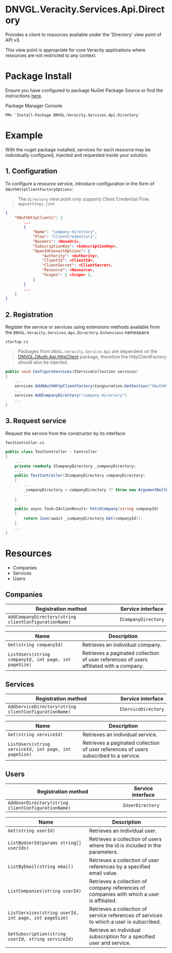 # DNVGL.Veracity.Services.Api.Directory
Provides a client to resources available under the 'Directory' view point of API v3.

This view point is appropriate for core Veracity applications where resources are not restricted to any context.

# Package Install

Ensure you have configured to package NuGet Package Source or find the instructions [here](/articles/PackageInstall.md).

Package Manager Console
```
PM> `Install-Package DNVGL.Veracity.Services.Api.Directory`
```

# Example

With the nuget package installed, services for each resource may be individually configured, injected and requested inside your solution.

## 1. Configuration
To configure a resource service, introduce configuration in the form of `OAuthHttpClientFactoryOptions`:
> The `Directory` view point only supports Client Credential Flow.
 `appsettings.json`
```json
{
	"OAuthHttpClients": [
		...
		{
			"Name": "company-directory",
			"Flow": "ClientCredentials",
			"BaseUri": <BaseUri>,
			"SubscriptionKey": <SubscriptionKey>,
			"OpenIdConnectOptions": {
				"Authority": <Authority>,
				"ClientId": <ClientId>,
				"ClientSecret": <ClientSecret>,
				"Resource": <Resource>,
				"Scopes": [ <Scope> ],
			}
		}
		...
	]
}
```

## 2. Registration
Register the service or services using extensions methods available from the `DNVGL.Veracity.Services.Api.Directory.Extensions` namespace.

`startup.cs`
> Packages from `DNVGL.Veracity.Service.Api` are dependent on the [DNVGL.OAuth.Api.HttpClient](/articles/DNVGL.OAuth.Api.HttpClient.md) package, therefore the HttpClientFactory should also be injected.
```cs
public void ConfigureServices(IServiceCollection services)
{
	...
	services.AddOAuthHttpClientFactory(Congiuration.GetSection("OAuthHttpClients").Get<IEnumerable<OAuthHttpClientFactoryOptions>>());
	...
	services.AddCompanyDirectory("company-directory")
	...
}
```

## 3. Request service
Request the service from the constructor by its interface:

`TestController.cs`
```cs
public class TestController : Controller
{
	...
	private readonly ICompanyDirectory _companyDirectory;
	...
	public TestController(ICompanyDirectory companyDirectory)
	{
		...
		_companyDirectory = companyDirectory ?? throw new ArgumentNullException(nameof(companyDirectory));
		...
	}
	...
	public async Task<IActionResult> FetchCompany(string companyId)
	{
		return Json(await _companyDirectory.Get(companyId));
	}
	...
}
```

# Resources
- Companies
- Services
- Users

## Companies
| Registration method | Service interface |
|--|--|
| `AddCompanyDirectory(string clientConfigurationName)` | `ICompanyDirectory` |

| Name | Description |
|--|--|
| `Get(string companyId)` | Retrieves an individual company. |
| `ListUsers(string companyId, int page, int pageSize)` | Retrieves a paginated collection of user references of users affiliated with a company. |

## Services
| Registration method | Service interface |
|--|--|
| `AddServiceDirectory(string clientConfigurationName)` | `IServiceDirectory` |

| Name | Description |
|--|--|
| `Get(string serviceId)` | Retrieves an individual service. |
| `ListUsers(string serviceId, int page, int pageSize)` | Retrieves a paginated collection of user references of users subscribed to a service. |

## Users
| Registration method | Service interface |
|--|--|
| `AddUserDirectory(string clientConfigurationName)` | `IUserDirectory` |

| Name | Description |
|--|--|
| `Get(string userId)` | Retrieves an individual user. |
| `ListByUserId(params string[] userIds)` | Retrieves a collection of users where the id is included in the parameters. |
| `ListByEmail(string email)` | Retrieves a collection of user references by a specified email value. |
| `ListCompanies(string userId)` | Retrieves a collection of company references of companies with which a user is affiliated. |
| `ListServices(string userId, int page, int pageSize)` | Retrieves a collection of service references of services to which a user is subscribed. |
| `GetSubscription(string userId, string serviceId)` | Retrieve an individual subscription for a specified user and service. |